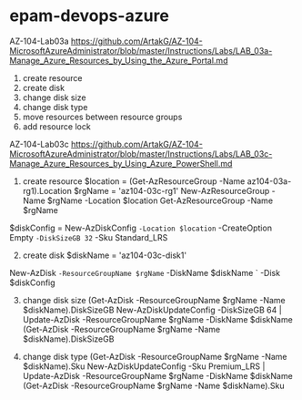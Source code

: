 # epam-devops-azure

AZ-104-Lab03a
https://github.com/ArtakG/AZ-104-MicrosoftAzureAdministrator/blob/master/Instructions/Labs/LAB_03a-Manage_Azure_Resources_by_Using_the_Azure_Portal.md

1) create resource
2) create disk
3) change disk size
4) change disk type
5) move resources between resource groups
6) add resource lock

AZ-104-Lab03c
https://github.com/ArtakG/AZ-104-MicrosoftAzureAdministrator/blob/master/Instructions/Labs/LAB_03c-Manage_Azure_Resources_by_Using_Azure_PowerShell.md

1) create resource
$location = (Get-AzResourceGroup -Name az104-03a-rg1).Location
$rgName = 'az104-03c-rg1'
New-AzResourceGroup -Name $rgName -Location $location
Get-AzResourceGroup -Name $rgName

$diskConfig = New-AzDiskConfig `
 -Location $location `
 -CreateOption Empty `
 -DiskSizeGB 32 `
 -Sku Standard_LRS

2) create disk 
$diskName = 'az104-03c-disk1'

New-AzDisk `
 -ResourceGroupName $rgName `
 -DiskName $diskName `
 -Disk $diskConfig

3) change disk size
(Get-AzDisk -ResourceGroupName $rgName -Name $diskName).DiskSizeGB
New-AzDiskUpdateConfig -DiskSizeGB 64 | Update-AzDisk -ResourceGroupName $rgName -DiskName $diskName 
(Get-AzDisk -ResourceGroupName $rgName -Name $diskName).DiskSizeGB

4) change disk type
(Get-AzDisk -ResourceGroupName $rgName -Name $diskName).Sku
New-AzDiskUpdateConfig -Sku Premium_LRS | Update-AzDisk -ResourceGroupName $rgName -DiskName $diskName
(Get-AzDisk -ResourceGroupName $rgName -Name $diskName).Sku
